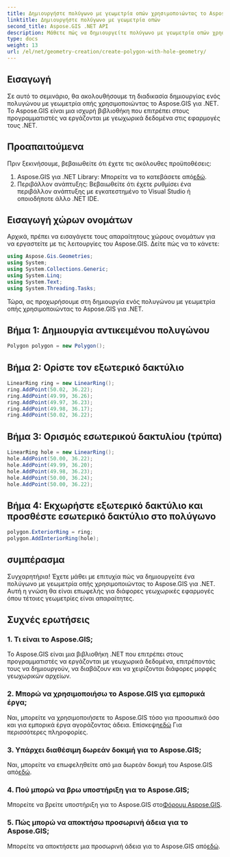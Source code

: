 ```yaml
---
title: Δημιουργήστε πολύγωνο με γεωμετρία οπών χρησιμοποιώντας το Aspose.GIS
linktitle: Δημιουργήστε πολύγωνο με γεωμετρία οπών
second_title: Aspose.GIS .NET API
description: Μάθετε πώς να δημιουργείτε πολύγωνο με γεωμετρία οπών χρησιμοποιώντας το Aspose.GIS για .NET. Βήμα προς βήμα σεμινάριο με παραδείγματα κώδικα.
type: docs
weight: 13
url: /el/net/geometry-creation/create-polygon-with-hole-geometry/
---
```

## Εισαγωγή
Σε αυτό το σεμινάριο, θα ακολουθήσουμε τη διαδικασία δημιουργίας ενός πολυγώνου με γεωμετρία οπής χρησιμοποιώντας το Aspose.GIS για .NET. Το Aspose.GIS είναι μια ισχυρή βιβλιοθήκη που επιτρέπει στους προγραμματιστές να εργάζονται με γεωχωρικά δεδομένα στις εφαρμογές τους .NET. 
## Προαπαιτούμενα
Πριν ξεκινήσουμε, βεβαιωθείτε ότι έχετε τις ακόλουθες προϋποθέσεις:
1. Aspose.GIS για .NET Library: Μπορείτε να το κατεβάσετε από[εδώ](https://releases.aspose.com/gis/net/).
2. Περιβάλλον ανάπτυξης: Βεβαιωθείτε ότι έχετε ρυθμίσει ένα περιβάλλον ανάπτυξης με εγκατεστημένο το Visual Studio ή οποιοδήποτε άλλο .NET IDE.
## Εισαγωγή χώρων ονομάτων
Αρχικά, πρέπει να εισαγάγετε τους απαραίτητους χώρους ονομάτων για να εργαστείτε με τις λειτουργίες του Aspose.GIS. Δείτε πώς να το κάνετε:

```csharp
using Aspose.Gis.Geometries;
using System;
using System.Collections.Generic;
using System.Linq;
using System.Text;
using System.Threading.Tasks;
```

Τώρα, ας προχωρήσουμε στη δημιουργία ενός πολυγώνου με γεωμετρία οπής χρησιμοποιώντας το Aspose.GIS για .NET.
## Βήμα 1: Δημιουργία αντικειμένου πολυγώνου
```csharp
Polygon polygon = new Polygon();
```
## Βήμα 2: Ορίστε τον εξωτερικό δακτύλιο
```csharp
LinearRing ring = new LinearRing();
ring.AddPoint(50.02, 36.22);
ring.AddPoint(49.99, 36.26);
ring.AddPoint(49.97, 36.23);
ring.AddPoint(49.98, 36.17);
ring.AddPoint(50.02, 36.22);
```
## Βήμα 3: Ορισμός εσωτερικού δακτυλίου (τρύπα)
```csharp
LinearRing hole = new LinearRing();
hole.AddPoint(50.00, 36.22);
hole.AddPoint(49.99, 36.20);
hole.AddPoint(49.98, 36.23);
hole.AddPoint(50.00, 36.24);
hole.AddPoint(50.00, 36.22);
```
## Βήμα 4: Εκχωρήστε εξωτερικό δακτύλιο και προσθέστε εσωτερικό δακτύλιο στο πολύγωνο
```csharp
polygon.ExteriorRing = ring;
polygon.AddInteriorRing(hole);
```
## συμπέρασμα
Συγχαρητήρια! Έχετε μάθει με επιτυχία πώς να δημιουργείτε ένα πολύγωνο με γεωμετρία οπής χρησιμοποιώντας το Aspose.GIS για .NET. Αυτή η γνώση θα είναι επωφελής για διάφορες γεωχωρικές εφαρμογές όπου τέτοιες γεωμετρίες είναι απαραίτητες.
## Συχνές ερωτήσεις
### 1. Τι είναι το Aspose.GIS;
Το Aspose.GIS είναι μια βιβλιοθήκη .NET που επιτρέπει στους προγραμματιστές να εργάζονται με γεωχωρικά δεδομένα, επιτρέποντάς τους να δημιουργούν, να διαβάζουν και να χειρίζονται διάφορες μορφές γεωχωρικών αρχείων.
### 2. Μπορώ να χρησιμοποιήσω το Aspose.GIS για εμπορικά έργα;
 Ναι, μπορείτε να χρησιμοποιήσετε το Aspose.GIS τόσο για προσωπικά όσο και για εμπορικά έργα αγοράζοντας άδεια. Επίσκεψη[εδώ](https://purchase.aspose.com/buy) Για περισσότερες πληροφορίες.
### 3. Υπάρχει διαθέσιμη δωρεάν δοκιμή για το Aspose.GIS;
 Ναι, μπορείτε να επωφεληθείτε από μια δωρεάν δοκιμή του Aspose.GIS από[εδώ](https://releases.aspose.com/).
### 4. Πού μπορώ να βρω υποστήριξη για το Aspose.GIS;
 Μπορείτε να βρείτε υποστήριξη για το Aspose.GIS στο[Φόρουμ Aspose.GIS](https://forum.aspose.com/c/gis/33).
### 5. Πώς μπορώ να αποκτήσω προσωρινή άδεια για το Aspose.GIS;
 Μπορείτε να αποκτήσετε μια προσωρινή άδεια για το Aspose.GIS από[εδώ](https://purchase.aspose.com/temporary-license/).